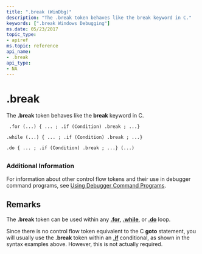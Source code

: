 ```yaml
---
title: ".break (WinDbg)"
description: "The .break token behaves like the break keyword in C."
keywords: [".break Windows Debugging"]
ms.date: 05/23/2017
topic_type:
- apiref
ms.topic: reference
api_name:
- .break
api_type:
- NA
---
```


# .break


The **.break** token behaves like the **break** keyword in C.

```dbgcmd
 .for (...) { ... ; .if (Condition) .break ; ...} 

.while (...) { ... ; .if (Condition) .break ; ...} 

.do { ... ; .if (Condition) .break ; ...} (...) 
```

## <span id="ddk_token_break_dbg"></span><span id="DDK_TOKEN_BREAK_DBG"></span>


### Additional Information

For information about other control flow tokens and their use in debugger command programs, see [Using Debugger Command Programs](../debugger/using-debugger-command-programs.md).

## Remarks

The **.break** token can be used within any [**.for**](-for.md), [**.while**](-while.md), or [**.do**](-do.md) loop.

Since there is no control flow token equivalent to the C **goto** statement, you will usually use the **.break** token within an [**.if**](-if.md) conditional, as shown in the syntax examples above. However, this is not actually required.

 

 






